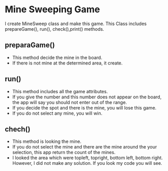 # Mine Sweeping Game

I create MineSweep class and make this game.
This Class includes prepareGame(), run(), check(),print() methods.

## preparaGame() 
* This method decide the mine in the board.
* If there is not mine at the determined area, it create.

## run()

* This method includes all the game attributes.
* If you give the number and this number does not appear on the board, the app will say you should not enter out of the range.
* If you decide the spot and there is the mine, you will lose this game.
* If you do not select any mine, you will win.

## chech()

* This method is looking the mine.
* If you do not select the mine and there are the mine around the your selection, this app return the count of the mines.
* I looked the area which were topleft, topright, bottom left, bottom right. However, I did not make any solution. If you look my code you will see.
